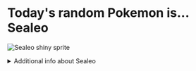 # Today's random Pokemon is... Sealeo

![Sealeo shiny sprite](https://raw.githubusercontent.com/PokeAPI/sprites/master/sprites/pokemon/shiny/364.png)

<details>
<summary>Additional info about Sealeo</summary>

| srpite type | image |
|------|------|
| back_default | ![Sealeo back_default sprite](https://raw.githubusercontent.com/PokeAPI/sprites/master/sprites/pokemon/back/364.png) |
| back_shiny | ![Sealeo back_shiny sprite](https://raw.githubusercontent.com/PokeAPI/sprites/master/sprites/pokemon/back/shiny/364.png) |
| front_default | ![Sealeo front_default sprite](https://raw.githubusercontent.com/PokeAPI/sprites/master/sprites/pokemon/364.png) | </details>